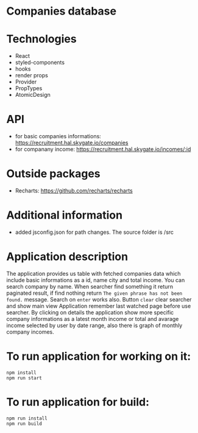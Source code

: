 # Companies database

# Technologies
- React
- styled-components
- hooks
- render props
- Provider
- PropTypes
- AtomicDesign

# API
- for basic companies informations: https://recruitment.hal.skygate.io/companies
- for companany income: https://recruitment.hal.skygate.io/incomes/:id

# Outside packages
- Recharts: https://github.com/recharts/recharts

# Additional information
- added jsconfig.json for path changes. The source folder is /src

# Application description
The application provides us table with fetched companies data which include basic informations as a id, name city and total income.
You can search company by name. When searcher find something it return paginated result, if find nothing return `The given phrase has not been found.` message.
Search on `enter` works also.
Button `clear` clear searcher and show main view
Application remember last watched page before use searcher.
By clicking on details the application show more specific company informations as a latest month income or total and avarage income selected by user by date range, also there is graph of monthly company incomes.

# To run application for working on it:
`npm install`<br>
`npm run start`

# To run application for build:
`npm run install`<br>
`npm run build`
